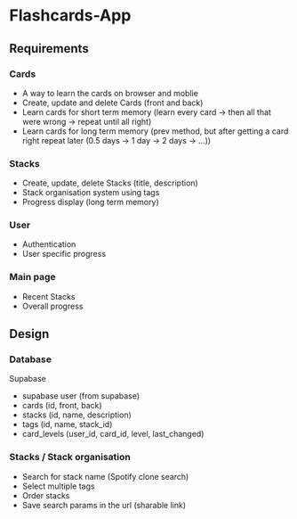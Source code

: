 # Flashcards-App

## Requirements

### Cards

- A way to learn the cards on browser and moblie
- Create, update and delete Cards (front and back)
- Learn cards for short term memory (learn every card -> then all that were wrong -> repeat until all right)
- Learn cards for long term memory (prev method, but after getting a card right repeat later (0.5 days -> 1 day -> 2 days -> ...))

### Stacks

- Create, update, delete Stacks (title, description)
- Stack organisation system using tags
- Progress display (long term memory)

### User

- Authentication
- User specific progress

### Main page

- Recent Stacks
- Overall progress

## Design

### Database

Supabase

- supabase user (from supabase)
- cards (id, front, back)
- stacks (id, name, description)
- tags (id, name, stack_id)
- card_levels (user_id, card_id, level, last_changed)

### Stacks / Stack organisation

- Search for stack name (Spotify clone search)
- Select multiple tags
- Order stacks
- Save search params in the url (sharable link)
